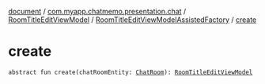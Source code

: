 [document](../../../index.md) / [com.myapp.chatmemo.presentation.chat](../../index.md) / [RoomTitleEditViewModel](../index.md) / [RoomTitleEditViewModelAssistedFactory](index.md) / [create](./create.md)

# create

`abstract fun create(chatRoomEntity: `[`ChatRoom`](../../../com.myapp.chatmemo.domain.model.entity/-chat-room/index.md)`): `[`RoomTitleEditViewModel`](../index.md)